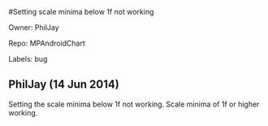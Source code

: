 #Setting scale minima below 1f not working

Owner: PhilJay

Repo: MPAndroidChart

Labels: bug 

## PhilJay (14 Jun 2014)

Setting the scale minima below 1f not working. Scale minima of 1f or higher working.


